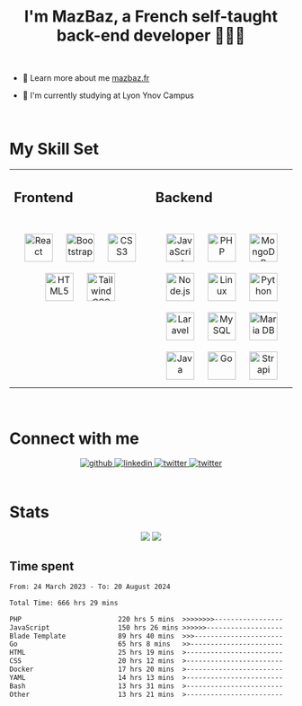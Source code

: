 # <div align="center">I'm MazBaz, a French self-taught back-end developer 🐓🇫🇷</div>  
  
<br/>

- 🫣 Learn more about me [mazbaz.fr](https://mazbaz.fr)  
  

- 🌱 I'm currently studying at Lyon Ynov Campus

<br/>

# My Skill Set  
<table>
<tr>
<td valign="top" width="50%">

## Frontend  
<br/>

  <div align="center">  
  <a href="https://reactjs.org/" target="_blank"><img style="margin: 10px" src="https://profilinator.rishav.dev/skills-assets/react-original-wordmark.svg" alt="React" height="50" /></a>  
  <a href="https://getbootstrap.com/docs/3.4/javascript/" target="_blank"><img style="margin: 10px" src="https://profilinator.rishav.dev/skills-assets/bootstrap-plain.svg" alt="Bootstrap" height="50" /></a>  
  <a href="https://www.w3schools.com/css/" target="_blank"><img style="margin: 10px" src="https://profilinator.rishav.dev/skills-assets/css3-original-wordmark.svg" alt="CSS3" height="50" /></a>  
  <a href="https://en.wikipedia.org/wiki/HTML5" target="_blank"><img style="margin: 10px" src="https://profilinator.rishav.dev/skills-assets/html5-original-wordmark.svg" alt="HTML5" height="50" /></a>  
  <a href="https://www.tailwindcss.com/" target="_blank"><img style="margin: 10px" src="https://profilinator.rishav.dev/skills-assets/tailwindcss.svg" alt="Tailwind CSS" height="50" /></a>  
  </div>

</td>

<td valign="top" width="50%">

## Backend  
<br/>

<div align="center">  
<a href="https://www.javascript.com/" target="_blank"><img style="margin: 10px" src="https://profilinator.rishav.dev/skills-assets/javascript-original.svg" alt="JavaScript" height="50" /></a>  
<a href="https://www.php.net/" target="_blank"><img style="margin: 10px" src="https://profilinator.rishav.dev/skills-assets/php-original.svg" alt="PHP" height="50" /></a>  
<a href="https://www.mongodb.com/" target="_blank"><img style="margin: 10px" src="https://profilinator.rishav.dev/skills-assets/mongodb-original-wordmark.svg" alt="MongoDB" height="50" /></a>  
<a href="https://nodejs.org/" target="_blank"><img style="margin: 10px" src="https://profilinator.rishav.dev/skills-assets/nodejs-original-wordmark.svg" alt="Node.js" height="50" /></a>  
<a href="https://www.linux.org/" target="_blank"><img style="margin: 10px" src="https://profilinator.rishav.dev/skills-assets/linux-original.svg" alt="Linux" height="50" /></a>  
<a href="https://www.python.org/" target="_blank"><img style="margin: 10px" src="https://profilinator.rishav.dev/skills-assets/python-original.svg" alt="Python" height="50" /></a>  
<a href="https://laravel.com/" target="_blank"><img style="margin: 10px" src="https://profilinator.rishav.dev/skills-assets/laravel-plain-wordmark.svg" alt="Laravel" height="50" /></a>  
<a href="https://www.mysql.com/" target="_blank"><img style="margin: 10px" src="https://profilinator.rishav.dev/skills-assets/mysql-original-wordmark.svg" alt="MySQL" height="50" /></a>  
<a href="https://mariadb.org/" target="_blank"><img style="margin: 10px" src="https://profilinator.rishav.dev/skills-assets/mariadb.png" alt="Maria DB" height="50" /></a>  
<a href="https://www.java.com/" target="_blank"><img style="margin: 10px" src="https://profilinator.rishav.dev/skills-assets/java-original-wordmark.svg" alt="Java" height="50" /></a>  
<a href="https://go.dev/" target="_blank"><img style="margin: 10px" src="https://profilinator.rishav.dev/skills-assets/go-original.svg" alt="Go" height="50" /></a>  
<a href="https://www.strapi.io/" target="_blank"><img style="margin: 10px" src="https://profilinator.rishav.dev/skills-assets/strapi.svg" alt="Strapi" height="50" /><a>  
</div>
</td>

</tr>
</table>  

<br/>  

# Connect with me  
<div align="center">
<a href="https://github.com/MazBazDev" target="_blank">
<img src=https://img.shields.io/badge/github-%2324292e.svg?&style=for-the-badge&logo=github&logoColor=white alt=github style="margin-bottom: 5px;" />
</a>
<a href="https://linkedin.com/in/mazigh-yakouben" target="_blank">
<img src=https://img.shields.io/badge/linkedin-%231E77B5.svg?&style=for-the-badge&logo=linkedin&logoColor=white alt=linkedin style="margin-bottom: 5px;" />
</a>
<a href="https://twitter.com/MazBazDev" target="_blank">
<img src=https://img.shields.io/badge/twitter-%2300acee.svg?&style=for-the-badge&logo=twitter&logoColor=white alt=twitter style="margin-bottom: 5px;" />
</a>  
<a href="https://discord.com/invite/upPHs3WsUt" target="_blank">
<img src=https://img.shields.io/discord/768248621551714345.svg?&style=for-the-badge&logo=discord&logoColor=white alt=twitter style="margin-bottom: 5px;" />
</a>  
</div>  
  

<br/>  


# Stats

<div align="center">
    <picture>
      <source
        srcset="https://github-readme-stats.vercel.app/api?username=MazBazDev&show_icons=true&count_private=true&theme=dark"
        media="(prefers-color-scheme: dark)"
      />
      <source
        srcset="https://github-readme-stats.vercel.app/api?username=MazBazDev&show_icons=true&count_private=true"
        media="(prefers-color-scheme: light), (prefers-color-scheme: no-preference)"
      />
      <img src="https://github-readme-stats.vercel.app/api?username=MazBazDev&show_icons=true&count_private=true" />
    </picture>

   <picture>
      <source
        srcset="https://github-readme-stats.vercel.app/api/top-langs?username=MazBazDev&layout=compact&langs_count=8&theme=dark"
        media="(prefers-color-scheme: dark)"
      />
      <source
        srcset="https://github-readme-stats.vercel.app/api/top-langs?username=MazBazDev&layout=compact&langs_count=8"
        media="(prefers-color-scheme: light), (prefers-color-scheme: no-preference)"
      />
      <img src="https://github-readme-stats.vercel.app/api/top-langs?username=MazBazDev&layout=compact&langs_count=8" />
    </picture>
</div>

## Time spent

<!--START_SECTION:waka-->

```txt
From: 24 March 2023 - To: 20 August 2024

Total Time: 666 hrs 29 mins

PHP                        220 hrs 5 mins  >>>>>>>>-----------------   33.02 %
JavaScript                 150 hrs 26 mins >>>>>>-------------------   22.57 %
Blade Template             89 hrs 40 mins  >>>----------------------   13.46 %
Go                         65 hrs 8 mins   >>-----------------------   09.77 %
HTML                       25 hrs 19 mins  >------------------------   03.80 %
CSS                        20 hrs 12 mins  >------------------------   03.03 %
Docker                     17 hrs 20 mins  >------------------------   02.60 %
YAML                       14 hrs 13 mins  >------------------------   02.13 %
Bash                       13 hrs 31 mins  >------------------------   02.03 %
Other                      13 hrs 21 mins  >------------------------   02.00 %
```

<!--END_SECTION:waka-->


 

